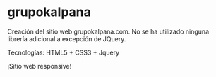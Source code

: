 grupokalpana
============

Creación del sitio web grupokalpana.com. 
No se ha utilizado ninguna librería adicional a excepción de JQuery.

Tecnologías: HTML5 + CSS3 + Jquery

¡Sitio web responsive!
